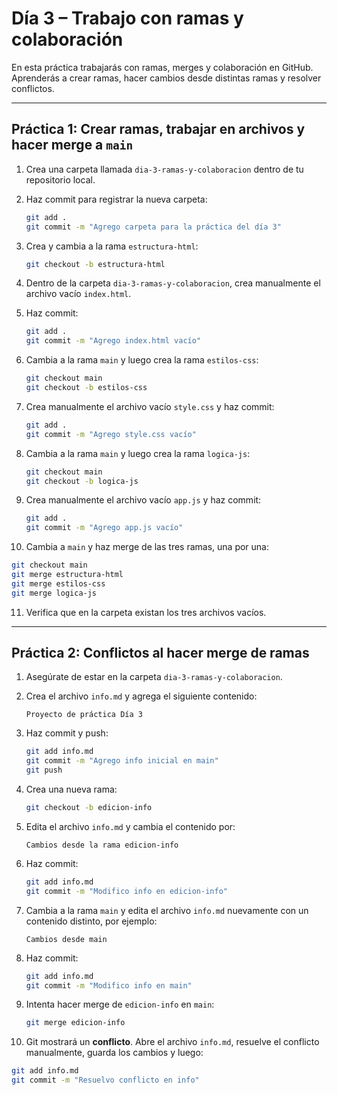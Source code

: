 # Día 3 – Trabajo con ramas y colaboración

En esta práctica trabajarás con ramas, merges y colaboración en GitHub. Aprenderás a crear ramas, hacer cambios desde distintas ramas y resolver conflictos.

---

## Práctica 1: Crear ramas, trabajar en archivos y hacer merge a `main`

1. Crea una carpeta llamada `dia-3-ramas-y-colaboracion` dentro de tu repositorio local.

2. Haz commit para registrar la nueva carpeta:

   ```bash
   git add .
   git commit -m "Agrego carpeta para la práctica del día 3"
   ```

3. Crea y cambia a la rama `estructura-html`:

   ```bash
   git checkout -b estructura-html
   ```

4. Dentro de la carpeta `dia-3-ramas-y-colaboracion`, crea manualmente el archivo vacío `index.html`.

5. Haz commit:

   ```bash
   git add .
   git commit -m "Agrego index.html vacío"
   ```

6. Cambia a la rama `main` y luego crea la rama `estilos-css`:

   ```bash
   git checkout main
   git checkout -b estilos-css
   ```

7. Crea manualmente el archivo vacío `style.css` y haz commit:

   ```bash
   git add .
   git commit -m "Agrego style.css vacío"
   ```

8. Cambia a la rama `main` y luego crea la rama `logica-js`:

   ```bash
   git checkout main
   git checkout -b logica-js
   ```

9. Crea manualmente el archivo vacío `app.js` y haz commit:

   ```bash
   git add .
   git commit -m "Agrego app.js vacío"
   ```

10. Cambia a `main` y haz merge de las tres ramas, una por una:

```bash
git checkout main
git merge estructura-html
git merge estilos-css
git merge logica-js
```

11. Verifica que en la carpeta existan los tres archivos vacíos.

---

## Práctica 2: Conflictos al hacer merge de ramas

1. Asegúrate de estar en la carpeta `dia-3-ramas-y-colaboracion`.

2. Crea el archivo `info.md` y agrega el siguiente contenido:

   ```
   Proyecto de práctica Día 3
   ```

3. Haz commit y push:

   ```bash
   git add info.md
   git commit -m "Agrego info inicial en main"
   git push
   ```

4. Crea una nueva rama:

   ```bash
   git checkout -b edicion-info
   ```

5. Edita el archivo `info.md` y cambia el contenido por:

   ```
   Cambios desde la rama edicion-info
   ```

6. Haz commit:

   ```bash
   git add info.md
   git commit -m "Modifico info en edicion-info"
   ```

7. Cambia a la rama `main` y edita el archivo `info.md` nuevamente con un contenido distinto, por ejemplo:

   ```
   Cambios desde main
   ```

8. Haz commit:

   ```bash
   git add info.md
   git commit -m "Modifico info en main"
   ```

9. Intenta hacer merge de `edicion-info` en `main`:

   ```bash
   git merge edicion-info
   ```

10. Git mostrará un **conflicto**. Abre el archivo `info.md`, resuelve el conflicto manualmente, guarda los cambios y luego:

```bash
git add info.md
git commit -m "Resuelvo conflicto en info"
```
